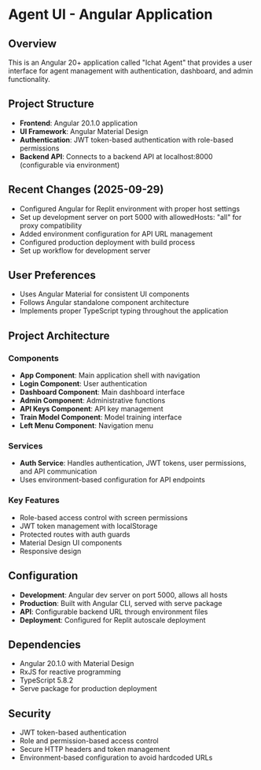 # Agent UI - Angular Application

## Overview
This is an Angular 20+ application called "Ichat Agent" that provides a user interface for agent management with authentication, dashboard, and admin functionality.

## Project Structure
- **Frontend**: Angular 20.1.0 application
- **UI Framework**: Angular Material Design
- **Authentication**: JWT token-based authentication with role-based permissions
- **Backend API**: Connects to a backend API at localhost:8000 (configurable via environment)

## Recent Changes (2025-09-29)
- Configured Angular for Replit environment with proper host settings
- Set up development server on port 5000 with allowedHosts: "all" for proxy compatibility
- Added environment configuration for API URL management
- Configured production deployment with build process
- Set up workflow for development server

## User Preferences
- Uses Angular Material for consistent UI components
- Follows Angular standalone component architecture
- Implements proper TypeScript typing throughout the application

## Project Architecture
### Components
- **App Component**: Main application shell with navigation
- **Login Component**: User authentication
- **Dashboard Component**: Main dashboard interface
- **Admin Component**: Administrative functions
- **API Keys Component**: API key management
- **Train Model Component**: Model training interface
- **Left Menu Component**: Navigation menu

### Services
- **Auth Service**: Handles authentication, JWT tokens, user permissions, and API communication
- Uses environment-based configuration for API endpoints

### Key Features
- Role-based access control with screen permissions
- JWT token management with localStorage
- Protected routes with auth guards
- Material Design UI components
- Responsive design

## Configuration
- **Development**: Angular dev server on port 5000, allows all hosts
- **Production**: Built with Angular CLI, served with serve package
- **API**: Configurable backend URL through environment files
- **Deployment**: Configured for Replit autoscale deployment

## Dependencies
- Angular 20.1.0 with Material Design
- RxJS for reactive programming
- TypeScript 5.8.2
- Serve package for production deployment

## Security
- JWT token-based authentication
- Role and permission-based access control
- Secure HTTP headers and token management
- Environment-based configuration to avoid hardcoded URLs